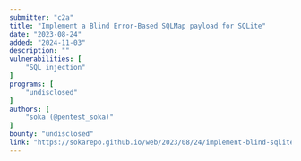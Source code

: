 ```yaml
---
submitter: "c2a"
title: "Implement a Blind Error-Based SQLMap payload for SQLite"
date: "2023-08-24"
added: "2024-11-03"
description: ""
vulnerabilities: [
    "SQL injection"
]
programs: [
    "undisclosed"
]
authors: [
    "soka (@pentest_soka)"
]
bounty: "undisclosed"
link: "https://sokarepo.github.io/web/2023/08/24/implement-blind-sqlite-sqlmap.html"
---
```




